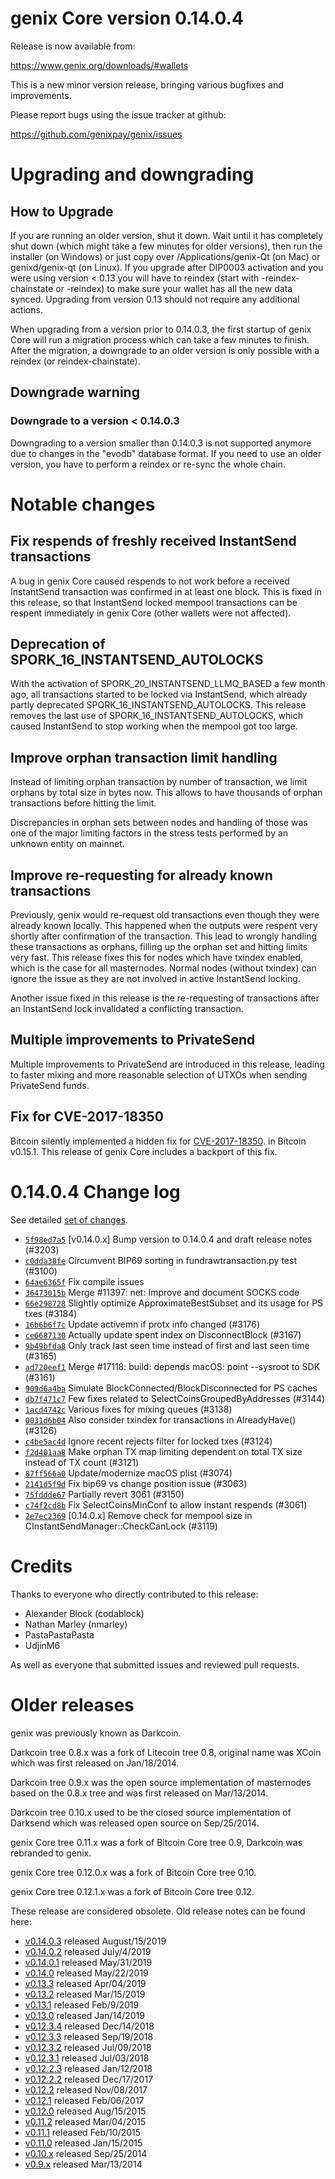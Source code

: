 genix Core version 0.14.0.4
==========================

Release is now available from:

  <https://www.genix.org/downloads/#wallets>

This is a new minor version release, bringing various bugfixes and improvements.

Please report bugs using the issue tracker at github:

  <https://github.com/genixpay/genix/issues>


Upgrading and downgrading
=========================

How to Upgrade
--------------

If you are running an older version, shut it down. Wait until it has completely
shut down (which might take a few minutes for older versions), then run the
installer (on Windows) or just copy over /Applications/genix-Qt (on Mac) or
genixd/genix-qt (on Linux). If you upgrade after DIP0003 activation and you were
using version < 0.13 you will have to reindex (start with -reindex-chainstate
or -reindex) to make sure your wallet has all the new data synced. Upgrading from
version 0.13 should not require any additional actions.

When upgrading from a version prior to 0.14.0.3, the
first startup of genix Core will run a migration process which can take a few minutes
to finish. After the migration, a downgrade to an older version is only possible with
a reindex (or reindex-chainstate).

Downgrade warning
-----------------

### Downgrade to a version < 0.14.0.3

Downgrading to a version smaller than 0.14.0.3 is not supported anymore due to changes
in the "evodb" database format. If you need to use an older version, you have to perform
a reindex or re-sync the whole chain.

Notable changes
===============

Fix respends of freshly received InstantSend transactions
---------------------------------------------------------

A bug in genix Core caused respends to not work before a received InstantSend transaction was confirmed in at least
one block. This is fixed in this release, so that InstantSend locked mempool transactions can be
respent immediately in genix Core (other wallets were not affected).

Deprecation of SPORK_16_INSTANTSEND_AUTOLOCKS
---------------------------------------------

With the activation of SPORK_20_INSTANTSEND_LLMQ_BASED a few month ago, all transactions started to be locked via
InstantSend, which already partly deprecated SPORK_16_INSTANTSEND_AUTOLOCKS. This release removes the last use
of SPORK_16_INSTANTSEND_AUTOLOCKS, which caused InstantSend to stop working when the mempool got too large.

Improve orphan transaction limit handling
-----------------------------------------

Instead of limiting orphan transaction by number of transaction, we limit orphans by total size in bytes
now. This allows to have thousands of orphan transactions before hitting the limit.

Discrepancies in orphan sets between nodes and handling of those was one of the major limiting factors in
the stress tests performed by an unknown entity on mainnet.

Improve re-requesting for already known transactions
----------------------------------------------------

Previously, genix would re-request old transactions even though they were already known locally. This
happened when the outputs were respent very shortly after confirmation of the transaction. This lead to
wrongly handling these transactions as orphans, filling up the orphan set and hitting limits very fast.
This release fixes this for nodes which have txindex enabled, which is the case for all masternodes. Normal
nodes (without txindex) can ignore the issue as they are not involved in active InstantSend locking.

Another issue fixed in this release is the re-requesting of transactions after an InstantSend lock invalidated
a conflicting transaction.

Multiple improvements to PrivateSend
------------------------------------

Multiple improvements to PrivateSend are introduced in this release, leading to faster mixing and more
reasonable selection of UTXOs when sending PrivateSend funds.

Fix for CVE-2017-18350
----------------------

Bitcoin silently implemented a hidden fix for [CVE-2017-18350](https://lists.linuxfoundation.org/pipermail/bitcoin-dev/2019-November/017453.html).
in Bitcoin v0.15.1. This release of genix Core includes a backport of this fix.


0.14.0.4 Change log
===================

See detailed [set of changes](https://github.com/genixpay/genix/compare/v0.14.0.3...genixpay:v0.14.0.4).

- [`5f98ed7a5`](https://github.com/genixpay/genix/commit/5f98ed7a5) [v0.14.0.x] Bump version to 0.14.0.4 and draft release notes (#3203)
- [`c0dda38fe`](https://github.com/genixpay/genix/commit/c0dda38fe) Circumvent BIP69 sorting in fundrawtransaction.py test (#3100)
- [`64ae6365f`](https://github.com/genixpay/genix/commit/64ae6365f) Fix compile issues
- [`36473015b`](https://github.com/genixpay/genix/commit/36473015b) Merge #11397: net: Improve and document SOCKS code
- [`66e298728`](https://github.com/genixpay/genix/commit/66e298728) Slightly optimize ApproximateBestSubset and its usage for PS txes (#3184)
- [`16b6b6f7c`](https://github.com/genixpay/genix/commit/16b6b6f7c) Update activemn if protx info changed (#3176)
- [`ce6687130`](https://github.com/genixpay/genix/commit/ce6687130) Actually update spent index on DisconnectBlock (#3167)
- [`9b49bfda8`](https://github.com/genixpay/genix/commit/9b49bfda8) Only track last seen time instead of first and last seen time (#3165)
- [`ad720eef1`](https://github.com/genixpay/genix/commit/ad720eef1) Merge #17118: build: depends macOS: point --sysroot to SDK (#3161)
- [`909d6a4ba`](https://github.com/genixpay/genix/commit/909d6a4ba) Simulate BlockConnected/BlockDisconnected for PS caches
- [`db7f471c7`](https://github.com/genixpay/genix/commit/db7f471c7) Few fixes related to SelectCoinsGroupedByAddresses (#3144)
- [`1acd4742c`](https://github.com/genixpay/genix/commit/1acd4742c) Various fixes for mixing queues (#3138)
- [`0031d6b04`](https://github.com/genixpay/genix/commit/0031d6b04) Also consider txindex for transactions in AlreadyHave() (#3126)
- [`c4be5ac4d`](https://github.com/genixpay/genix/commit/c4be5ac4d) Ignore recent rejects filter for locked txes (#3124)
- [`f2d401aa8`](https://github.com/genixpay/genix/commit/f2d401aa8) Make orphan TX map limiting dependent on total TX size instead of TX count (#3121)
- [`87ff566a0`](https://github.com/genixpay/genix/commit/87ff566a0) Update/modernize macOS plist (#3074)
- [`2141d5f9d`](https://github.com/genixpay/genix/commit/2141d5f9d) Fix bip69 vs change position issue (#3063)
- [`75fddde67`](https://github.com/genixpay/genix/commit/75fddde67) Partially revert 3061 (#3150)
- [`c74f2cd8b`](https://github.com/genixpay/genix/commit/c74f2cd8b) Fix SelectCoinsMinConf to allow instant respends (#3061)
- [`2e7ec2369`](https://github.com/genixpay/genix/commit/2e7ec2369) [0.14.0.x] Remove check for mempool size in CInstantSendManager::CheckCanLock (#3119)

Credits
=======

Thanks to everyone who directly contributed to this release:

- Alexander Block (codablock)
- Nathan Marley (nmarley)
- PastaPastaPasta
- UdjinM6

As well as everyone that submitted issues and reviewed pull requests.

Older releases
==============

genix was previously known as Darkcoin.

Darkcoin tree 0.8.x was a fork of Litecoin tree 0.8, original name was XCoin
which was first released on Jan/18/2014.

Darkcoin tree 0.9.x was the open source implementation of masternodes based on
the 0.8.x tree and was first released on Mar/13/2014.

Darkcoin tree 0.10.x used to be the closed source implementation of Darksend
which was released open source on Sep/25/2014.

genix Core tree 0.11.x was a fork of Bitcoin Core tree 0.9,
Darkcoin was rebranded to genix.

genix Core tree 0.12.0.x was a fork of Bitcoin Core tree 0.10.

genix Core tree 0.12.1.x was a fork of Bitcoin Core tree 0.12.

These release are considered obsolete. Old release notes can be found here:

- [v0.14.0.3](https://github.com/genixpay/genix/blob/master/doc/release-notes/genix/release-notes-0.14.0.3.md) released August/15/2019
- [v0.14.0.2](https://github.com/genixpay/genix/blob/master/doc/release-notes/genix/release-notes-0.14.0.2.md) released July/4/2019
- [v0.14.0.1](https://github.com/genixpay/genix/blob/master/doc/release-notes/genix/release-notes-0.14.0.1.md) released May/31/2019
- [v0.14.0](https://github.com/genixpay/genix/blob/master/doc/release-notes/genix/release-notes-0.14.0.md) released May/22/2019
- [v0.13.3](https://github.com/genixpay/genix/blob/master/doc/release-notes/genix/release-notes-0.13.3.md) released Apr/04/2019
- [v0.13.2](https://github.com/genixpay/genix/blob/master/doc/release-notes/genix/release-notes-0.13.2.md) released Mar/15/2019
- [v0.13.1](https://github.com/genixpay/genix/blob/master/doc/release-notes/genix/release-notes-0.13.1.md) released Feb/9/2019
- [v0.13.0](https://github.com/genixpay/genix/blob/master/doc/release-notes/genix/release-notes-0.13.0.md) released Jan/14/2019
- [v0.12.3.4](https://github.com/genixpay/genix/blob/master/doc/release-notes/genix/release-notes-0.12.3.4.md) released Dec/14/2018
- [v0.12.3.3](https://github.com/genixpay/genix/blob/master/doc/release-notes/genix/release-notes-0.12.3.3.md) released Sep/19/2018
- [v0.12.3.2](https://github.com/genixpay/genix/blob/master/doc/release-notes/genix/release-notes-0.12.3.2.md) released Jul/09/2018
- [v0.12.3.1](https://github.com/genixpay/genix/blob/master/doc/release-notes/genix/release-notes-0.12.3.1.md) released Jul/03/2018
- [v0.12.2.3](https://github.com/genixpay/genix/blob/master/doc/release-notes/genix/release-notes-0.12.2.3.md) released Jan/12/2018
- [v0.12.2.2](https://github.com/genixpay/genix/blob/master/doc/release-notes/genix/release-notes-0.12.2.2.md) released Dec/17/2017
- [v0.12.2](https://github.com/genixpay/genix/blob/master/doc/release-notes/genix/release-notes-0.12.2.md) released Nov/08/2017
- [v0.12.1](https://github.com/genixpay/genix/blob/master/doc/release-notes/genix/release-notes-0.12.1.md) released Feb/06/2017
- [v0.12.0](https://github.com/genixpay/genix/blob/master/doc/release-notes/genix/release-notes-0.12.0.md) released Aug/15/2015
- [v0.11.2](https://github.com/genixpay/genix/blob/master/doc/release-notes/genix/release-notes-0.11.2.md) released Mar/04/2015
- [v0.11.1](https://github.com/genixpay/genix/blob/master/doc/release-notes/genix/release-notes-0.11.1.md) released Feb/10/2015
- [v0.11.0](https://github.com/genixpay/genix/blob/master/doc/release-notes/genix/release-notes-0.11.0.md) released Jan/15/2015
- [v0.10.x](https://github.com/genixpay/genix/blob/master/doc/release-notes/genix/release-notes-0.10.0.md) released Sep/25/2014
- [v0.9.x](https://github.com/genixpay/genix/blob/master/doc/release-notes/genix/release-notes-0.9.0.md) released Mar/13/2014

